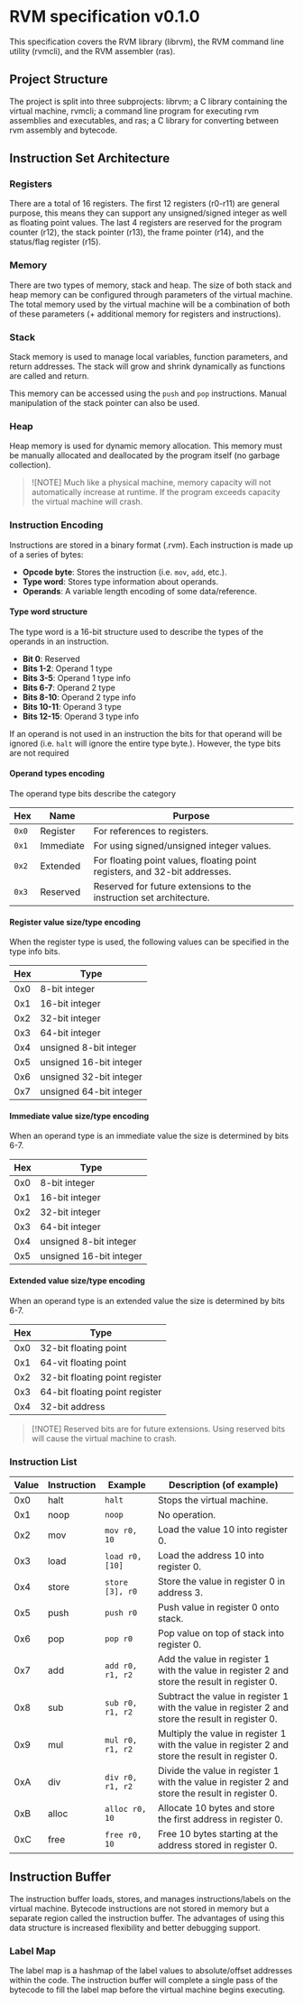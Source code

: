 # RVM specification v0.1.0
This specification covers the RVM library (librvm), the RVM command line utility (rvmcli), and the RVM assembler (ras).

## Project Structure
The project is split into three subprojects: librvm; a C library containing the virtual machine, rvmcli; a command line program for executing rvm assemblies and executables, and ras; a C library for converting between rvm assembly and bytecode.

## Instruction Set Architecture

### Registers
There are a total of 16 registers. The first 12 registers (r0-r11) are general purpose, this means they can support any unsigned/signed integer as well as floating point values.
The last 4 registers are reserved for the program counter (r12), the stack pointer (r13), the frame pointer (r14), and the status/flag register (r15).

### Memory
There are two types of memory, stack and heap. The size of both stack and heap memory can be configured through parameters of the virtual machine.
The total memory used by the virtual machine will be a combination of both of these parameters (+ additional memory for registers and instructions).

### Stack 
Stack memory is used to manage local variables, function parameters, and return addresses.
The stack will grow and shrink dynamically as functions are called and return.

This memory can be accessed using the `push` and `pop` instructions.
Manual manipulation of the stack pointer can also be used.

### Heap
Heap memory is used for dynamic memory allocation. 
This memory must be manually allocated and deallocated by the program itself (no garbage collection).

>![NOTE]
> Much like a physical machine, memory capacity will not automatically increase at runtime. 
> If the program exceeds capacity the virtual machine will crash.

### Instruction Encoding
Instructions are stored in a binary format (.rvm). Each instruction is made up of a series of bytes:
- **Opcode byte**: Stores the instruction (i.e. `mov`, `add`, etc.).
- **Type word**: Stores type information about operands.
- **Operands**: A variable length encoding of some data/reference.

#### Type word structure
The type word is a 16-bit structure used to describe the types of the operands in an instruction.

- **Bit 0**: Reserved
- **Bits 1-2**: Operand 1 type
- **Bits 3-5**: Operand 1 type info
- **Bits 6-7**: Operand 2 type
- **Bits 8-10**: Operand 2 type info
- **Bits 10-11**: Operand 3 type
- **Bits 12-15**: Operand 3 type info

If an operand is not used in an instruction the bits for that operand will be ignored (i.e. `halt` will ignore the entire type byte.).
However, the type bits are not required 

#### Operand types encoding
The operand type bits describe the category

| Hex   | Name      | Purpose                                                                    |
|-------|-----------|----------------------------------------------------------------------------|
| `0x0` | Register  | For references to registers.                                               |
| `0x1` | Immediate | For using signed/unsigned integer values.                                  |
| `0x2` | Extended  | For floating point values, floating point registers, and 32-bit addresses. |
| `0x3` | Reserved  | Reserved for future extensions to the instruction set architecture.        |


#### Register value size/type encoding
When the register type is used, the following values can be specified in the type info bits.

| Hex | Type                    |
|-----|-------------------------|
| 0x0 | 8-bit integer           |
| 0x1 | 16-bit integer          |
| 0x2 | 32-bit integer          |
| 0x3 | 64-bit integer          |
| 0x4 | unsigned 8-bit integer  |
| 0x5 | unsigned 16-bit integer |
| 0x6 | unsigned 32-bit integer |
| 0x7 | unsigned 64-bit integer |


#### Immediate value size/type encoding
When an operand type is an immediate value the size is determined by bits 6-7.

| Hex | Type                    |      
|-----|-------------------------|      
| 0x0 | 8-bit integer           |      
| 0x1 | 16-bit integer          |      
| 0x2 | 32-bit integer          |      
| 0x3 | 64-bit integer          |      
| 0x4 | unsigned 8-bit integer  |      
| 0x5 | unsigned 16-bit integer |      

#### Extended value size/type encoding
When an operand type is an extended value the size is determined by bits 6-7.

| Hex | Type                           |      
|-----|--------------------------------|      
| 0x0 | 32-bit floating point          |      
| 0x1 | 64-vit floating point          |      
| 0x2 | 32-bit floating point register |      
| 0x3 | 64-bit floating point register |      
| 0x4 | 32-bit address                 |         

>[!NOTE] Reserved bits are for future extensions. Using reserved bits will cause the virtual machine to crash.

### Instruction List
| Value | Instruction | Example          | Description (of example)                                                                          |
|-------|-------------|------------------|---------------------------------------------------------------------------------------------------|
| 0x0   | halt        | `halt`           | Stops the virtual machine.                                                                        |
| 0x1   | noop        | `noop`           | No operation.                                                                                     |
| 0x2   | mov         | `mov r0, 10`     | Load the value 10 into register 0.                                                                |
| 0x3   | load        | `load r0, [10]`  | Load the address 10 into register 0.                                                              |
| 0x4   | store       | `store [3], r0`  | Store the value in register 0 in address 3.                                                       |
| 0x5   | push        | `push r0`        | Push value in register 0 onto stack.                                                              |
| 0x6   | pop         | `pop r0`         | Pop value on top of stack into register 0.                                                        |
| 0x7   | add         | `add r0, r1, r2` | Add the value in register 1 with the value in register 2 and store the result in register 0.      |
| 0x8   | sub         | `sub r0, r1, r2` | Subtract the value in register 1 with the value in register 2 and store the result in register 0. |
| 0x9   | mul         | `mul r0, r1, r2` | Multiply the value in register 1 with the value in register 2 and store the result in register 0. |
| 0xA   | div         | `div r0, r1, r2` | Divide the value in register 1 with the value in register 2 and store the result in register 0.   |
| 0xB   | alloc       | `alloc r0, 10`   | Allocate 10 bytes and store the first address in register 0.                                      |
| 0xC   | free        | `free r0, 10`    | Free 10 bytes starting at the address stored in register 0.                                       |

## Instruction Buffer
The instruction buffer loads, stores, and manages instructions/labels on the virtual machine.
Bytecode instructions are not stored in memory but a separate region called the instruction buffer.
The advantages of using this data structure is increased flexibility and better debugging support.

### Label Map
The label map is a hashmap of the label values to absolute/offset addresses within the code.
The instruction buffer will complete a single pass of the bytecode to fill the label map before the virtual machine begins executing.